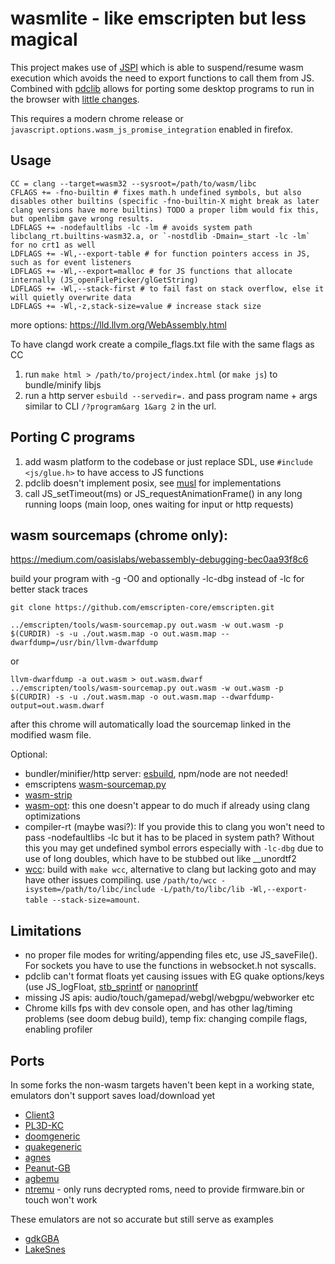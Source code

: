 # wasmlite - like emscripten but less magical

This project makes use of [JSPI](https://v8.dev/blog/jspi) which is able to suspend/resume wasm execution which avoids the need to export functions to call them from JS. Combined with [pdclib](https://github.com/lesleyrs/pdclib) allows for porting some desktop programs to run in the browser with [little changes](#Ports).

This requires a modern chrome release or `javascript.options.wasm_js_promise_integration` enabled in firefox.

## Usage
```
CC = clang --target=wasm32 --sysroot=/path/to/wasm/libc
CFLAGS += -fno-builtin # fixes math.h undefined symbols, but also disables other builtins (specific -fno-builtin-X might break as later clang versions have more builtins) TODO a proper libm would fix this, but openlibm gave wrong results.
LDFLAGS += -nodefaultlibs -lc -lm # avoids system path libclang_rt.builtins-wasm32.a, or `-nostdlib -Dmain=_start -lc -lm` for no crt1 as well
LDFLAGS += -Wl,--export-table # for function pointers access in JS, such as for event listeners
LDFLAGS += -Wl,--export=malloc # for JS functions that allocate internally (JS_openFilePicker/glGetString)
LDFLAGS += -Wl,--stack-first # to fail fast on stack overflow, else it will quietly overwrite data
LDFLAGS += -Wl,-z,stack-size=value # increase stack size
```
more options: https://lld.llvm.org/WebAssembly.html

To have clangd work create a compile_flags.txt file with the same flags as CC

1. run `make html > /path/to/project/index.html` (or `make js`) to bundle/minify libjs
2. run a http server `esbuild --servedir=.` and pass program name + args similar to CLI `/?program&arg 1&arg 2` in the url.

## Porting C programs
1. add wasm platform to the codebase or just replace SDL, use `#include <js/glue.h>` to have access to JS functions
3. pdclib doesn't implement posix, see [musl](https://git.musl-libc.org/cgit/musl/tree/src) for implementations
4. call JS_setTimeout(ms) or JS_requestAnimationFrame() in any long running loops (main loop, ones waiting for input or http requests)

## wasm sourcemaps (chrome only):
https://medium.com/oasislabs/webassembly-debugging-bec0aa93f8c6

build your program with -g -O0 and optionally -lc-dbg instead of -lc for better stack traces
```
git clone https://github.com/emscripten-core/emscripten.git
```
```
../emscripten/tools/wasm-sourcemap.py out.wasm -w out.wasm -p $(CURDIR) -s -u ./out.wasm.map -o out.wasm.map --dwarfdump=/usr/bin/llvm-dwarfdump
```
or
```
llvm-dwarfdump -a out.wasm > out.wasm.dwarf
../emscripten/tools/wasm-sourcemap.py out.wasm -w out.wasm -p $(CURDIR) -s -u ./out.wasm.map -o out.wasm.map --dwarfdump-output=out.wasm.dwarf
```
after this chrome will automatically load the sourcemap linked in the modified wasm file.

Optional:
- bundler/minifier/http server: [esbuild](https://esbuild.github.io/getting-started/#other-ways-to-install), npm/node are not needed!
- emscriptens [wasm-sourcemap.py](https://github.com/emscripten-core/emscripten)
- [wasm-strip](https://github.com/WebAssembly/wabt)
- [wasm-opt](https://github.com/WebAssembly/binaryen): this one doesn't appear to do much if already using clang optimizations
- compiler-rt (maybe wasi?): If you provide this to clang you won't need to pass -nodefaultlibs -lc but it has to be placed in system path? Without this you may get undefined symbol errors especially with `-lc-dbg` due to use of long doubles, which have to be stubbed out like __unordtf2
- [wcc](https://github.com/tyfkda/xcc): build with `make wcc`, alternative to clang but lacking goto and may have other issues compiling. use `/path/to/wcc -isystem=/path/to/libc/include -L/path/to/libc/lib -Wl,--export-table --stack-size=amount`.

## Limitations
- no proper file modes for writing/appending files etc, use JS_saveFile(). For sockets you have to use the functions in websocket.h not syscalls.
- pdclib can't format floats yet causing issues with EG quake options/keys (use JS_logFloat, [stb_sprintf](https://github.com/nothings/stb/blob/master/stb_sprintf.h) or [nanoprintf](https://github.com/charlesnicholson/nanoprintf)
- missing JS apis: audio/touch/gamepad/webgl/webgpu/webworker etc
- Chrome kills fps with dev console open, and has other lag/timing problems (see doom debug build), temp fix: changing compile flags, enabling profiler

## Ports
In some forks the non-wasm targets haven't been kept in a working state, emulators don't support saves load/download yet
- [Client3](https://github.com/lesleyrs/Client3)
- [PL3D-KC](https://github.com/lesleyrs/PL3D-KC)
- [doomgeneric](https://github.com/lesleyrs/doomgeneric)
- [quakegeneric](https://github.com/lesleyrs/quakegeneric)
- [agnes](https://github.com/lesleyrs/agnes)
- [Peanut-GB](https://github.com/lesleyrs/Peanut-GB)
- [agbemu](https://github.com/lesleyrs/agbemu)
- [ntremu](https://github.com/lesleyrs/ntremu) - only runs decrypted roms, need to provide firmware.bin or touch won't work

These emulators are not so accurate but still serve as examples
- [gdkGBA](https://github.com/lesleyrs/gdkGBA)
- [LakeSnes](https://github.com/lesleyrs/LakeSnes)
